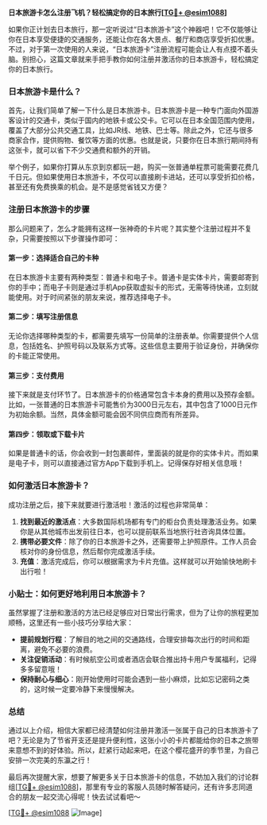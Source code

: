 **日本旅游卡怎么注册飞机？轻松搞定你的日本旅行[[TG💪+ @esim1088](https://t.me/s/esim1088)]**

如果你正计划去日本旅行，那一定听说过“日本旅游卡”这个神器吧！它不仅能够让你在日本享受便捷的交通服务，还能让你在各大景点、餐厅和商店享受折扣优惠。不过，对于第一次使用的人来说，“日本旅游卡”注册流程可能会让人有点摸不着头脑。别担心，这篇文章就来手把手教你如何注册并激活你的日本旅游卡，轻松搞定你的日本旅行。

### 日本旅游卡是什么？

首先，让我们简单了解一下什么是日本旅游卡。日本旅游卡是一种专门面向外国游客设计的交通卡，类似于国内的地铁卡或公交卡。它可以在日本全国范围内使用，覆盖了大部分公共交通工具，比如JR线、地铁、巴士等。除此之外，它还与很多商家合作，提供购物、餐饮等方面的优惠。也就是说，只要你在日本旅行期间持有这张卡，就可以省下不少交通费和额外的开销。

举个例子，如果你打算从东京到京都玩一趟，购买一张普通单程票可能需要花费几千日元。但如果使用日本旅游卡，不仅可以直接刷卡进站，还可以享受折扣价格，甚至还有免费换乘的机会。是不是感觉省钱又方便？

### 注册日本旅游卡的步骤

那么问题来了，怎么才能拥有这样一张神奇的卡片呢？其实整个注册过程并不复杂，只需要按照以下步骤操作即可：

#### 第一步：选择适合自己的卡种

在日本旅游卡主要有两种类型：普通卡和电子卡。普通卡是实体卡片，需要邮寄到你的手中；而电子卡则是通过手机App获取虚拟卡的形式，无需等待快递，立刻就能使用。对于时间紧张的朋友来说，推荐选择电子卡。

#### 第二步：填写注册信息

无论你选择哪种类型的卡，都需要先填写一份简单的注册表单。你需要提供个人信息，包括姓名、护照号码以及联系方式等。这些信息主要用于验证身份，并确保你的卡能正常使用。

#### 第三步：支付费用

接下来就是支付环节了。日本旅游卡的价格通常包含卡本身的费用以及预存金额。比如，一张普通的日本旅游卡可能售价为3000日元左右，其中包含了1000日元作为初始余额。当然，具体金额可能会因不同供应商而有所差异。

#### 第四步：领取或下载卡片

如果是普通卡的话，你会收到一封包裹邮件，里面装的就是你的实体卡片。而如果是电子卡，则可以直接通过官方App下载到手机上。记得保存好相关信息哦！

### 如何激活日本旅游卡？

成功注册之后，接下来就要进行激活啦！激活的过程也非常简单：

1. **找到最近的激活点**：大多数国际机场都有专门的柜台负责处理激活业务。如果你是从其他城市出发前往日本，也可以提前联系当地旅行社咨询具体位置。
2. **携带必要文件**：除了你的日本旅游卡之外，还需要带上护照原件。工作人员会核对你的身份信息，然后帮你完成激活手续。
3. **充值**：激活完成后，你可以根据需求为卡片充值。这样就可以开始愉快地刷卡出行啦！

### 小贴士：如何更好地利用日本旅游卡？

虽然掌握了注册和激活的方法已经足够应对日常出行需求，但为了让你的旅程更加顺畅，这里还有一些小技巧分享给大家：

- **提前规划行程**：了解目的地之间的交通路线，合理安排每次出行的时间和距离，避免不必要的浪费。
- **关注促销活动**：有时候航空公司或者酒店会联合推出持卡用户专属福利，记得多多留意哦！
- **保持耐心与细心**：刚开始使用时可能会遇到一些小麻烦，比如忘记密码之类的，这时候一定要冷静下来慢慢解决。

### 总结

通过以上介绍，相信大家都已经清楚如何注册并激活一张属于自己的日本旅游卡了吧？无论是为了节省开支还是提升便利性，这张小小的卡片都能给你的日本之旅带来意想不到的好体验。所以，赶紧行动起来吧，在这个樱花盛开的季节里，为自己安排一次完美的东瀛之行！

最后再次提醒大家，想要了解更多关于日本旅游卡的信息，不妨加入我们的讨论群组[[TG💪+ @esim1088](https://t.me/s/esim1088)]，那里有专业的客服人员随时解答疑问，还有许多志同道合的朋友一起交流心得呢！快去试试看吧～

[[TG💪+ @esim1088](https://t.me/s/esim1088) ![Image](https://i.postimg.cc/4NQfJmqS/Snipaste-2025-05-13-00-14-12.png)]